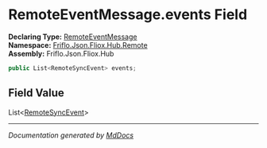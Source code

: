 ﻿<!--  
  <auto-generated>   
    The contents of this file were generated by a tool.  
    Changes to this file may be list if the file is regenerated  
  </auto-generated>   
-->

# RemoteEventMessage.events Field

**Declaring Type:** [RemoteEventMessage](../index.md)  
**Namespace:** [Friflo.Json.Fliox.Hub.Remote](../../index.md)  
**Assembly:** Friflo.Json.Fliox.Hub

```csharp
public List<RemoteSyncEvent> events;
```

## Field Value

List\<[RemoteSyncEvent](../../RemoteSyncEvent/index.md)\>

___

*Documentation generated by [MdDocs](https://github.com/ap0llo/mddocs)*
